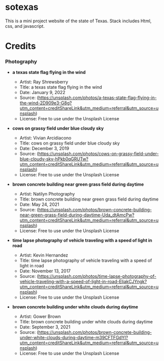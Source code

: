 # sotexas

This is a mini project website of the state of Texas. Stack includes Html, css, and javascript.

# Credits

### Photography

- **a texas state flag flying in the wind**

  - Artist: Ray Shrewsberry
  - Title: a texas state flag flying in the wind
  - Date: January 9, 2022
  - Source: (https://unsplash.com/photos/a-texas-state-flag-flying-in-the-wind-2D909e3-G8g?utm_content=creditShareLink&utm_medium=referral&utm_source=unsplash)
  - License: Free to use under the Unsplash License

- **cows on grassy field under blue cloudy sky**

  - Artist: Vivian Arcidiacono
  - Title: cows on grassy field under blue cloudy sky
  - Date: December 3, 2019
  - Source: (https://unsplash.com/photos/cows-on-grassy-field-under-blue-cloudy-sky-hPkb0qGRUTw?utm_content=creditShareLink&utm_medium=referral&utm_source=unsplash)
  - License: Free to use under the Unsplash License

- **brown concrete building near green grass field during daytime**

  - Artist: Natilyn Photography
  - Title: brown concrete building near green grass field during daytime
  - Date: May 24, 2021
  - Source: (https://unsplash.com/photos/brown-concrete-building-near-green-grass-field-during-daytime-Uda_dtAmcPw?utm_content=creditShareLink&utm_medium=referral&utm_source=unsplash)
  - License: Free to use under the Unsplash License

- **time lapse photography of vehicle traveling with a speed of light in road**

  - Artist: Kevin Hernandez
  - Title: time lapse photography of vehicle traveling with a speed of light in road
  - Date: November 13, 2017
  - Source: (https://unsplash.com/photos/time-lapse-photography-of-vehicle-traveling-with-a-speed-of-light-in-road-EIiakCJYngk?utm_content=creditShareLink&utm_medium=referral&utm_source=unsplash)
  - License: Free to use under the Unsplash License

- **brown concrete building under white clouds during daytime**

  - Artist: Gower Brown
  - Title: brown concrete building under white clouds during daytime
  - Date: September 3, 2021
  - Source: (https://unsplash.com/photos/brown-concrete-building-under-white-clouds-during-daytime-m39CFTFGdYI?utm_content=creditShareLink&utm_medium=referral&utm_source=unsplash)
  - License: Free to use under the Unsplash License
